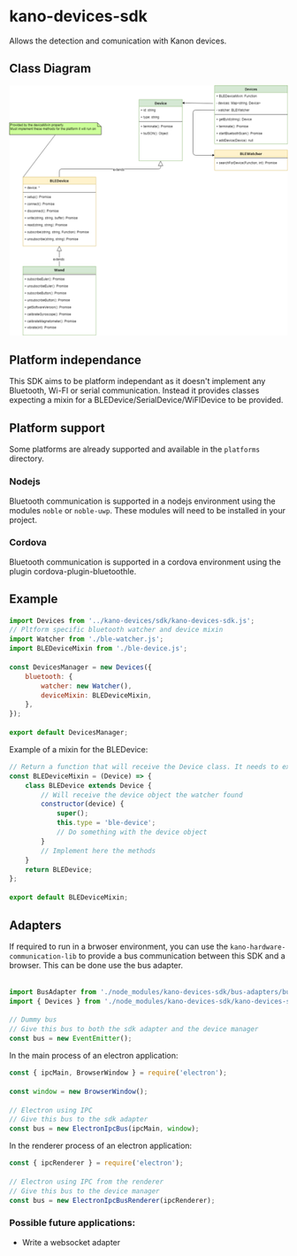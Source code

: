 # kano-devices-sdk

Allows the detection and comunication with Kanon devices.

## Class Diagram

![](./Kano-Device-SDK-classes.png)

## Platform independance

This SDK aims to be platform independant as it doesn't implement any Bluetooth, Wi-FI or serial communication.
Instead it provides classes expecting a mixin for a BLEDevice/SerialDevice/WiFIDevice to be provided.

## Platform support

Some platforms are already supported and available in the `platforms` directory.

### Nodejs

Bluetooth communication is supported in a nodejs environment using the modules `noble` or `noble-uwp`. These modules will need to be installed in your project.

### Cordova

Bluetooth communication is supported in a cordova environment using the plugin cordova-plugin-bluetoothle.

## Example


```js
import Devices from '../kano-devices/sdk/kano-devices-sdk.js';
// Pltform specific bluetooth watcher and device mixin
import Watcher from './ble-watcher.js';
import BLEDeviceMixin from './ble-device.js';

const DevicesManager = new Devices({
    bluetooth: {
        watcher: new Watcher(),
        deviceMixin: BLEDeviceMixin,
    },
});

export default DevicesManager;

```

Example of a mixin for the BLEDevice:

```js
// Return a function that will receive the Device class. It needs to extends it, implement the bluetooth methods and return the BLEDevice class
const BLEDeviceMixin = (Device) => {
    class BLEDevice extends Device {
        // Will receive the device object the watcher found
        constructor(device) {
            super();
            this.type = 'ble-device';
            // Do something with the device object
        }
        // Implement here the methods
    }
    return BLEDevice;
};

export default BLEDeviceMixin;

```

## Adapters

If required to run in a brwoser environment, you can use the `kano-hardware-communication-lib` to provide a bus communication between this SDK and a browser. This can be done use the bus adapter.

```js

import BusAdapter from './node_modules/kano-devices-sdk/bus-adapters/bus-adapter.js';
import { Devices } from './node_modules/kano-devices-sdk/kano-devices-sdk.js';

// Dummy bus
// Give this bus to both the sdk adapter and the device manager
const bus = new EventEmitter();

```

In the main process of an electron application:
```js
const { ipcMain, BrowserWindow } = require('electron');

const window = new BrowserWindow();

// Electron using IPC
// Give this bus to the sdk adapter
const bus = new ElectronIpcBus(ipcMain, window);

```

In the renderer process of an electron application:
```js
const { ipcRenderer } = require('electron');

// Electron using IPC from the renderer
// Give this bus to the device manager
const bus = new ElectronIpcBusRenderer(ipcRenderer);

```

### Possible future applications:

 - Write a websocket adapter
